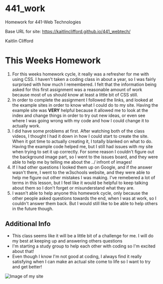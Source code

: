 # 441_work
Homework for 441-Web Technologies

Base URL for site:
https://kaitlinclifford.github.io/441_webtech/

Kaitlin Clifford

# This Weeks Homework

1. For this weeks homework cycle, it really was a refresher for me with using CSS. I haven't taken a coding class in about a year, so I was fairly surprised with how much I remembered. I felt that the information being asked for this first assignment was a reasonable amount of work because most of us should know at least a little bit of CSS still.
2. In order to complete the assignment I followed the links, and looked at the example sites in order to know what I could do to my site. Having the example site was **VERY** helpful because it allowed me to look at the index and change things in order to try out new ideas, or even see where I was going wrong with my code and how I could change it to actually work.
3. I did have some problems at first. After watching both of the class videos, I thought I had it down in how I could start to create the site. When it got time to actually creating it, I totally blanked on what to do. Having the example code helped me, but I still had issues with my site when trying to set it up correctly. For some reason I couldn't figure out the background image part, so I went to the issues board, and they were able to help me by telling me about the ../ infront of images!
4.  If I had other questions I looked them up on Google, and if the answer wasn't there, I went to the w3schools website, and they were able to help me figure out other mistakes I was making. I've remebered a lot of terms in this lesson, but I feel like it would be helpful to keep talking about them so I don't forget or misunderstand what they are.
5. I wasn't able to help anyone this homework cycle, only because the other people asked questions towards the end, when I was at work, so I couldn't answer them back. But I would still like to be able to help others in the future though.

## Additional Info

- This class seems like it will be a little bit of a challenge for me. I will do my best at keeping up and answering others questions
- I'm starting a study group to help each other with coding so I'm excited about that!
- Even though I know I'm not good at coding, I always find it really satisfying when I can make an actual site come to life so I want to try and get better!


![Image of my site](hw1photo.jpg)
